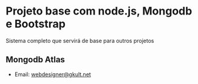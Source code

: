 # Projeto base com node.js, Mongodb e Bootstrap

Sistema completo que servirá de base para outros projetos

## Mongodb Atlas
- Email: webdesigner@gkult.net



